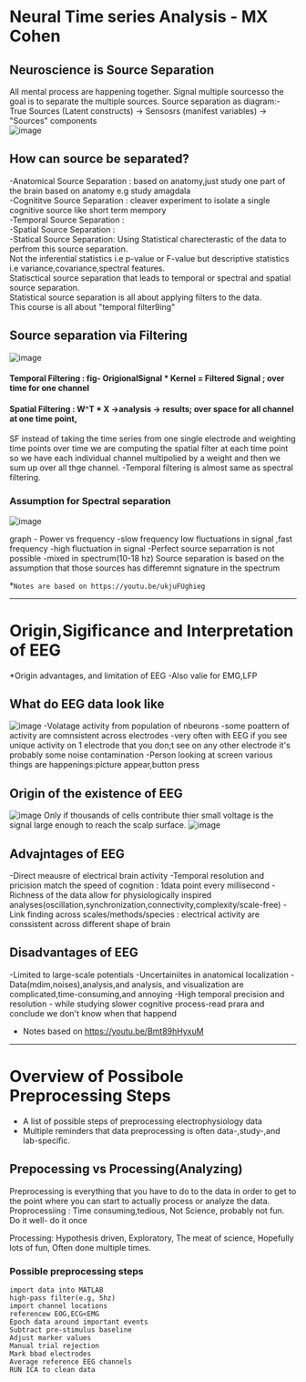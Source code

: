 # Neural Time series Analysis - MX Cohen

## Neuroscience is Source Separation
All mental process are happening together. Signal multiple sourcesso the goal is to separate the multiple sources.
Source separation as diagram:- True Sources (Latent constructs) -> Sensosrs (manifest variables) -> "Sources" components\
![image](https://user-images.githubusercontent.com/61898308/168231272-c3032f33-cd7f-4f54-8f2f-c172dc5d687d.png)

## How can source be separated?
-Anatomical Source Separation : based on anatomy,just study one part of the brain based on anatomy e.g study amagdala  
-Cognititve Source Separation : cleaver experiment to isolate a single cognitive source like short term mempory  
-Temporal Source Separation :  
-Spatial Source Separation :  
-Statical Source Separation: Using Statistical charecterastic of the data to perfrom this source separation.   
        Not the inferential statistics i.e p-value or F-value but descriptive statistics i.e variance,covariance,spectral features.  
        Statisctical source separation that leads to temporal or spectral and spatial source separation.  
        Statistical source separation is all about applying filters to the data.  
        This course is all about "temporal filter9ing"
        
  ## Source separation via Filtering
  ![image](https://user-images.githubusercontent.com/61898308/168231517-ce0ed4b0-d5a9-42ae-81d9-6acee3a7b7e0.png)

   #### Temporal Filtering : fig- OrigionalSignal * Kernel = Filtered Signal ; over time for one channel
   ####  Spatial Filtering : W^T * X ->analysis -> results; over space for all channel at one time point,
   SF instead of taking the time series from one single electrode and weighting time points over time 
      we are computing the spatial filter at each time point so we have each individual channel multipolied by a weight and then we sum up over all thge channel.
-Temporal filtering is almost same as spectral filtering.

### Assumption for Spectral separation
![image](https://user-images.githubusercontent.com/61898308/168231022-d5aedc7c-81c0-4964-b43a-261f7e6595fe.png)

graph - Power vs frequency
-slow frequency low fluctuations in signal ,fast frequency -high fluctuation in signal
-Perfect source separration is not possible -mixed in spectrum(10-18 hz)
Source separation is based on the assumption that those sources has differemnt signature in the spectrum 


*`Notes are based on https://youtu.be/ukjuFUghieg `

------------------------------------------------------

# Origin,Sigificance and Interpretation of EEG

*Origin advantages, and limitation of EEG
-Also valie for EMG,LFP

## What do EEG data look like 
![image](https://user-images.githubusercontent.com/61898308/168232819-90937763-9047-4714-a2e4-92c2cd206a6e.png)
-Volatage activity from population of nbeurons
-some poattern of activity are comnsistent across electrodes
-very often with EEG if you see unique activity on 1 electrode that you don;t see on any other electrode it's probably some noise contamination
-Person looking at screen various things are happenings:picture appear,button press

## Origin of the existence of EEG
![image](https://user-images.githubusercontent.com/61898308/168233873-9c5a1023-5ae7-453e-90a5-f7d1cb39f093.png)
Only if thousands of cells contribute thier small voltage is the signal large enough to reach the scalp surface.
![image](https://user-images.githubusercontent.com/61898308/168234128-39d03393-1e7b-48ad-805c-b31307314ebe.png)

## Advajntages of EEG
-Direct meausre of electrical brain activity
-Temporal resolution and pricision match the speed of cognition : 1data point every millisecond
-Richness of the data allow for physiologically inspired analyses(oscillation,synchronization,connectivity,complexity/scale-free)
-Link finding across scales/methods/species : electrical activity are conssistent across different shape of brain

## Disadvantages of EEG
-Limited to large-scale potentials
-Uncertainiites in anatomical localization
-Data(mdim,noises),analysis,and analysis, and visualization are complicated,time-consuming,and annoying
-High temporal precision and resolution - while studying slower cognitive process-read prara and conclude we don't know when that happend

* Notes based on https://youtu.be/Bmt89hHyxuM
------------------------------------

# Overview of Possibole Preprocessing Steps
- A list of possible steps of preprocessing electrophysiology data
- Multiple reminders that data preprocessing is often data-,study-,and lab-specific.


## Prepocessing vs Processing(Analyzing)
Preprocessing  is everything that you have to do to the data in order to get to the point where you can start to actually process or analyze the data.
Proprocessiing : Time consuming,tedious, Not Science, probably not fun. Do it well- do it once

Processing: Hypothesis driven, Exploratory, The meat of science, Hopefully lots of fun, Often done multiple times.

### Possible preprocessing steps
    import data into MATLAB
    high-pass filter(e.g, 5hz)
    import channel locations
    referencew EOG,ECG<EMG
    Epoch data around important events
    Subtract pre-stimulus baseline
    Adjust marker values
    Manual trial rejection
    Mark bbad electrodes
    Average reference EEG channels
    RUN ICA to clean data
 
